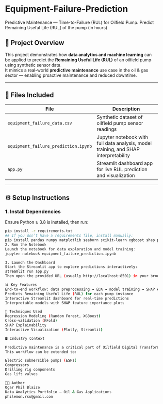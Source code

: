 # Equipment-Failure-Prediction
Predictive Maintenance — Time-to-Failure (RUL) for Oilfield Pump. Predict Remaining Useful Life (RUL) of the pump (in hours)
## 📘 Project Overview
This project demonstrates how **data analytics and machine learning** can be applied to predict the **Remaining Useful Life (RUL)** of an oilfield pump using synthetic sensor data.  
It mimics a real-world **predictive maintenance** use case in the oil & gas sector — enabling proactive maintenance and reduced downtime.

---

## 📂 Files Included
| File | Description |
|------|--------------|
| `equipment_failure_data.csv` | Synthetic dataset of oilfield pump sensor readings |
| `equipment_failure_prediction.ipynb` | Jupyter notebook with full data analysis, model training, and SHAP interpretability |
| `app.py` | Streamlit dashboard app for live RUL prediction and visualization |

---

## ⚙️ Setup Instructions

### 1. Install Dependencies
Ensure Python ≥ 3.8 is installed, then run:
```bash
pip install -r requirements.txt
## If you don’t have a requirements file, install manually:
pip install pandas numpy matplotlib seaborn scikit-learn xgboost shap plotly streamlit
2. Run the Notebook
Launch the notebook for data exploration and model training:
jupyter notebook equipment_failure_prediction.ipynb

3. Launch the Dashboard
Start the Streamlit app to explore predictions interactively:
streamlit run app.py
Then open the provided URL (usually http://localhost:8501) in your browser.

📊 Key Features
End-to-end workflow: data preprocessing → EDA → model training → SHAP explainability
Predicts Remaining Useful Life (RUL) for each pump instance
Interactive Streamlit dashboard for real-time predictions
Interpretable models with SHAP feature importance plots

🧠 Techniques Used
Regression Modeling (Random Forest, XGBoost)
Cross-validation (KFold)
SHAP Explainability
Interactive Visualization (Plotly, Streamlit)

🛢️ Industry Context

Predictive maintenance is a critical part of Oilfield Digital Transformation.
This workflow can be extended to:

Electric submersible pumps (ESPs)
Compressors
Drilling rig components
Gas lift valves

👨‍💻 Author
Ogar Phil Blaize
Data Analytics Portfolio — Oil & Gas Applications
philemon.rsu@gmail.com
